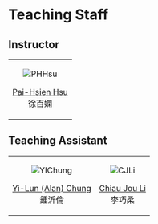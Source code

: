 Teaching Staff
============================
 
## Instructor

<table border='0' >
        <tr>
            <td style="text-align:center">

![PHHsu](/images/portrait-PHHsu.png)

<a href="http://phys.site.nthu.edu.tw/p/406-1335-107514,r3581.php?Lang=zh-tw">Pai-Hsien Hsu</a>
<br>
徐百嫻
</td>

</tr>
</table>


## Teaching Assistant

<table border='0' >
        <tr>
            <td style="text-align:center">

![YIChung](/images/portrait-Chung.png)

<a href="mailto:alan200276@gmail.com"><u>Yi-Lun (Alan) Chung</u></a>
<br>
鍾沂倫
</td>
            
<td style="text-align:center">

![CJLi](/images/portrait-CJLi.png)

<a href="mailto:sips50333@gmail.com"><u>Chiau Jou Li</u></a>
<br>
李巧柔
</td>
        </tr>
</table>
